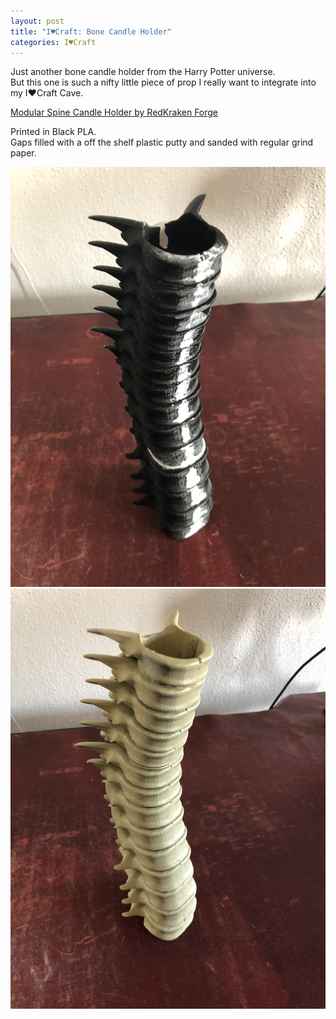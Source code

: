 ```yaml
---
layout: post
title: "I♥Craft: Bone Candle Holder"
categories: I♥Craft
---
```


Just another bone candle holder from the Harry Potter universe.\
But this one is such a nifty little piece of prop I really want to integrate into my I❤Craft Cave.

[Modular Spine Candle Holder by RedKraken Forge](https://www.myminifactory.com/object/3d-print-modular-spine-candle-holder-123193/)


Printed in Black PLA.\
Gaps filled with a off the shelf plastic putty and sanded with regular grind paper.

![Spine Candle Black](/assets/pix/Spine_Candle_black.JPG)\
![Spine Candle Bone colored](/assets/pix/Spine_Candle_bone.JPG)